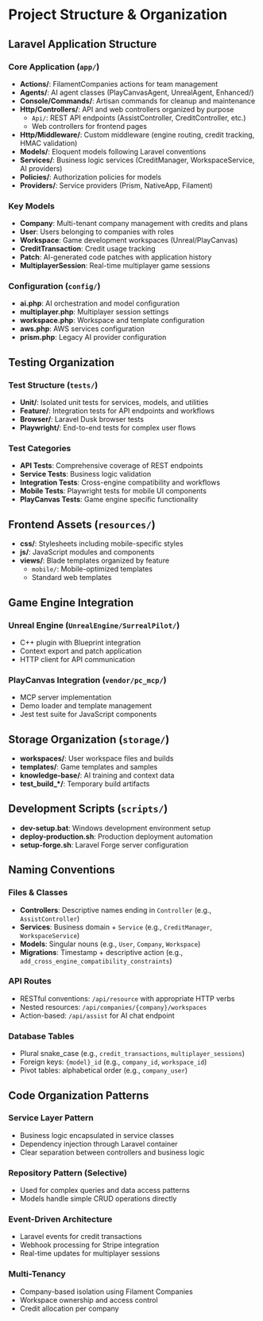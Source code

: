 # Project Structure & Organization

## Laravel Application Structure

### Core Application (`app/`)
- **Actions/**: FilamentCompanies actions for team management
- **Agents/**: AI agent classes (PlayCanvasAgent, UnrealAgent, Enhanced/)
- **Console/Commands/**: Artisan commands for cleanup and maintenance
- **Http/Controllers/**: API and web controllers organized by purpose
  - `Api/`: REST API endpoints (AssistController, CreditController, etc.)
  - Web controllers for frontend pages
- **Http/Middleware/**: Custom middleware (engine routing, credit tracking, HMAC validation)
- **Models/**: Eloquent models following Laravel conventions
- **Services/**: Business logic services (CreditManager, WorkspaceService, AI providers)
- **Policies/**: Authorization policies for models
- **Providers/**: Service providers (Prism, NativeApp, Filament)

### Key Models
- **Company**: Multi-tenant company management with credits and plans
- **User**: Users belonging to companies with roles
- **Workspace**: Game development workspaces (Unreal/PlayCanvas)
- **CreditTransaction**: Credit usage tracking
- **Patch**: AI-generated code patches with application history
- **MultiplayerSession**: Real-time multiplayer game sessions

### Configuration (`config/`)
- **ai.php**: AI orchestration and model configuration
- **multiplayer.php**: Multiplayer session settings
- **workspace.php**: Workspace and template configuration
- **aws.php**: AWS services configuration
- **prism.php**: Legacy AI provider configuration

## Testing Organization

### Test Structure (`tests/`)
- **Unit/**: Isolated unit tests for services, models, and utilities
- **Feature/**: Integration tests for API endpoints and workflows
- **Browser/**: Laravel Dusk browser tests
- **Playwright/**: End-to-end tests for complex user flows

### Test Categories
- **API Tests**: Comprehensive coverage of REST endpoints
- **Service Tests**: Business logic validation
- **Integration Tests**: Cross-engine compatibility and workflows
- **Mobile Tests**: Playwright tests for mobile UI components
- **PlayCanvas Tests**: Game engine specific functionality

## Frontend Assets (`resources/`)
- **css/**: Stylesheets including mobile-specific styles
- **js/**: JavaScript modules and components
- **views/**: Blade templates organized by feature
  - `mobile/`: Mobile-optimized templates
  - Standard web templates

## Game Engine Integration

### Unreal Engine (`UnrealEngine/SurrealPilot/`)
- C++ plugin with Blueprint integration
- Context export and patch application
- HTTP client for API communication

### PlayCanvas Integration (`vendor/pc_mcp/`)
- MCP server implementation
- Demo loader and template management
- Jest test suite for JavaScript components

## Storage Organization (`storage/`)
- **workspaces/**: User workspace files and builds
- **templates/**: Game templates and samples
- **knowledge-base/**: AI training and context data
- **test_build_*/**: Temporary build artifacts

## Development Scripts (`scripts/`)
- **dev-setup.bat**: Windows development environment setup
- **deploy-production.sh**: Production deployment automation
- **setup-forge.sh**: Laravel Forge server configuration

## Naming Conventions

### Files & Classes
- **Controllers**: Descriptive names ending in `Controller` (e.g., `AssistController`)
- **Services**: Business domain + `Service` (e.g., `CreditManager`, `WorkspaceService`)
- **Models**: Singular nouns (e.g., `User`, `Company`, `Workspace`)
- **Migrations**: Timestamp + descriptive action (e.g., `add_cross_engine_compatibility_constraints`)

### API Routes
- RESTful conventions: `/api/resource` with appropriate HTTP verbs
- Nested resources: `/api/companies/{company}/workspaces`
- Action-based: `/api/assist` for AI chat endpoint

### Database Tables
- Plural snake_case (e.g., `credit_transactions`, `multiplayer_sessions`)
- Foreign keys: `{model}_id` (e.g., `company_id`, `workspace_id`)
- Pivot tables: alphabetical order (e.g., `company_user`)

## Code Organization Patterns

### Service Layer Pattern
- Business logic encapsulated in service classes
- Dependency injection through Laravel container
- Clear separation between controllers and business logic

### Repository Pattern (Selective)
- Used for complex queries and data access patterns
- Models handle simple CRUD operations directly

### Event-Driven Architecture
- Laravel events for credit transactions
- Webhook processing for Stripe integration
- Real-time updates for multiplayer sessions

### Multi-Tenancy
- Company-based isolation using Filament Companies
- Workspace ownership and access control
- Credit allocation per company